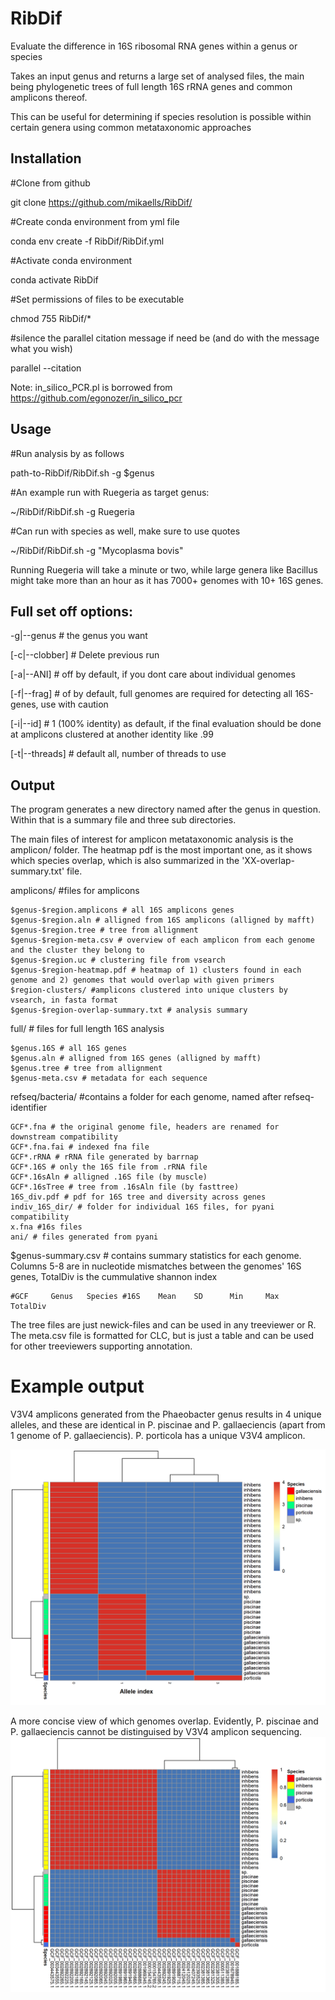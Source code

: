 # RibDif
Evaluate the difference in 16S ribosomal RNA genes within a genus or species

Takes an input genus and returns a large set of analysed files, the main being phylogenetic trees of full length 16S rRNA genes and common amplicons thereof.

This can be useful for determining if species resolution is possible within certain genera using common metataxonomic approaches


## Installation

#Clone from github

git clone https://github.com/mikaells/RibDif/

#Create conda environment from yml file

conda env create -f RibDif/RibDif.yml

#Activate conda environment 

conda activate RibDif

#Set permissions of files to be executable 

chmod 755 RibDif/*

#silence the parallel citation message if need be (and do with the message what you wish)

parallel --citation   


Note: in_silico_PCR.pl is borrowed from https://github.com/egonozer/in_silico_pcr


## Usage
#Run analysis by as follows 

path-to-RibDif/RibDif.sh -g $genus

#An example run with Ruegeria as target genus:

~/RibDif/RibDif.sh -g Ruegeria

#Can run with species as well, make sure to use quotes

~/RibDif/RibDif.sh -g "Mycoplasma bovis"


Running Ruegeria will take a minute or two, while large genera like Bacillus might take more than an hour as it has 7000+ genomes with 10+ 16S genes.



## Full set off options:

 -g|--genus     # the genus you want
 
[-c|--clobber]  # Delete previous run

[-a|--ANI]      # off by default, if you dont care about individual genomes

[-f|--frag]     # of by default, full genomes are required for detecting all 16S-genes, use with caution 

[-i|--id]       # 1 (100% identity) as default, if the final evaluation should be done at amplicons clustered at another identity like .99 

[-t|--threads]  # default all, number of threads to use


## Output

The program generates a new directory named after the genus in question. Within that is a summary file and three sub directories.

The main files of interest for amplicon metataxonomic analysis is the amplicon/ folder. The heatmap pdf is the most important one, as it shows which species overlap, which is also summarized in the 'XX-overlap-summary.txt' file.


amplicons/ #files for amplicons
  
    $genus-$region.amplicons # all 16S amplicons genes  
    $genus-$region.aln # alligned from 16S amplicons (alligned by mafft)  
    $genus-$region.tree # tree from allignment  
    $genus-$region-meta.csv # overview of each amplicon from each genome and the cluster they belong to
    $genus-$region.uc # clustering file from vsearch
    $genus-$region-heatmap.pdf # heatmap of 1) clusters found in each genome and 2) genomes that would overlap with given primers
    $region-clusters/ #amplicons clustered into unique clusters by vsearch, in fasta format
    $genus-$region-overlap-summary.txt # analysis summary
    
full/ # files for full length 16S analysis
  
    $genus.16S # all 16S genes  
    $genus.aln # alligned from 16S genes (alligned by mafft)  
    $genus.tree # tree from allignment  
    $genus-meta.csv # metadata for each sequence  

refseq/bacteria/ #contains a folder for each genome, named after refseq-identifier

    GCF*.fna # the original genome file, headers are renamed for downstream compatibility
    GCF*.fna.fai # indexed fna file  
    GCF*.rRNA # rRNA file generated by barrnap  
    GCF*.16S # only the 16S file from .rRNA file  
    GCF*.16sAln # alligned .16S file (by muscle)  
    GCF*.16sTree # tree from .16sAln file (by fasttree)  
    16S_div.pdf # pdf for 16S tree and diversity across genes  
    indiv_16S_dir/ # folder for individual 16S files, for pyani compatibility  
    x.fna #16s files  
    ani/ # files generated from pyani


$genus-summary.csv # contains summary statistics for each genome. Columns 5-8 are in nucleotide mismatches between the genomes' 16S genes, TotalDiv is the cummulative shannon index
 
    #GCF     Genus   Species #16S    Mean    SD      Min     Max   TotalDiv 


  
The tree files are just newick-files and can be used in any treeviewer or R. The meta.csv file is formatted for CLC, but is just a table and can be used for other treeviewers supporting annotation.

# Example output

V3V4 amplicons generated from the Phaeobacter genus results in 4 unique alleles, and these are identical in P. piscinae and P. gallaeciencis (apart from 1 genome of P. gallaeciencis). P. porticola has a unique V3V4 amplicon. 

![My image](https://github.com/mikaells/RibDif/blob/master/img/Phaeobacter-V3V4_clusterdistri.png)

A more concise view of which genomes overlap. Evidently, P. piscinae and P. gallaeciencis cannot be distinguised by V3V4 amplicon sequencing.
![My image](https://github.com/mikaells/RibDif/blob/master/img/Phaeobacter-V3V4_confusionmat.png)

